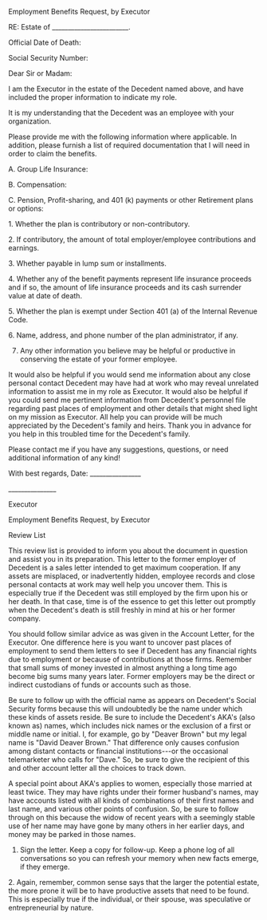 Employment Benefits Request, by Executor

RE: Estate of \_\_\_\_\_\_\_\_\_\_\_\_\_\_\_\_\_\_\_\_\_\_\_\_.

Official Date of Death:

Social Security Number:

Dear Sir or Madam:

I am the Executor in the estate of the Decedent named above, and have
included the proper information to indicate my role.

It is my understanding that the Decedent was an employee with your
organization.

Please provide me with the following information where applicable. In
addition, please furnish a list of required documentation that I will
need in order to claim the benefits.

A. Group Life Insurance:

B.  Compensation:

C. Pension, Profit-sharing, and 401 (k) payments or other Retirement
plans or options:

1\. Whether the plan is contributory or non-contributory.

2\. If contributory, the amount of total employer/employee contributions
and earnings.

3\. Whether payable in lump sum or installments.

4\. Whether any of the benefit payments represent life insurance
proceeds and if so, the amount of life insurance proceeds and its cash
surrender value at date of death.

5\. Whether the plan is exempt under Section 401 (a) of the Internal
Revenue Code.

6\. Name, address, and phone number of the plan administrator, if any.

7.  Any other information you believe may be helpful or productive in
    conserving the estate of your former employee.

It would also be helpful if you would send me information about any
close personal contact Decedent may have had at work who may reveal
unrelated information to assist me in my role as Executor. It would also
be helpful if you could send me pertinent information from Decedent's
personnel file regarding past places of employment and other details
that might shed light on my mission as Executor. All help you can
provide will be much appreciated by the Decedent's family and heirs.
Thank you in advance for you help in this troubled time for the
Decedent's family.

Please contact me if you have any suggestions, questions, or need
additional information of any kind!

With best regards, Date: \_\_\_\_\_\_\_\_\_\_\_\_\_\_\_\_

\_\_\_\_\_\_\_\_\_\_\_\_\_\_\_

Executor

Employment Benefits Request, by Executor

Review List

This review list is provided to inform you about the document in
question and assist you in its preparation. This letter to the former
employer of Decedent is a sales letter intended to get maximum
cooperation. If any assets are misplaced, or inadvertently hidden,
employee records and close personal contacts at work may well help you
uncover them. This is especially true if the Decedent was still employed
by the firm upon his or her death. In that case, time is of the essence
to get this letter out promptly when the Decedent's death is still
freshly in mind at his or her former company.

You should follow similar advice as was given in the Account Letter, for
the Executor. One difference here is you want to uncover past places of
employment to send them letters to see if Decedent has any financial
rights due to employment or because of contributions at those firms.
Remember that small sums of money invested in almost anything a long
time ago become big sums many years later. Former employers may be the
direct or indirect custodians of funds or accounts such as those.

Be sure to follow up with the official name as appears on Decedent's
Social Security forms because this will undoubtedly be the name under
which these kinds of assets reside. Be sure to include the Decedent's
AKA's (also known as) names, which includes nick names or the exclusion
of a first or middle name or initial. I, for example, go by "Deaver
Brown" but my legal name is "David Deaver Brown." That difference only
causes confusion among distant contacts or financial institutions---or
the occasional telemarketer who calls for "Dave." So, be sure to give
the recipient of this and other account letter all the choices to track
down.

A special point about AKA's applies to women, especially those married
at least twice. They may have rights under their former husband's names,
may have accounts listed with all kinds of combinations of their first
names and last name, and various other points of confusion. So, be sure
to follow through on this because the widow of recent years with a
seemingly stable use of her name may have gone by many others in her
earlier days, and money may be parked in those names.

1.  Sign the letter. Keep a copy for follow-up. Keep a phone log of all
    conversations so you can refresh your memory when new facts emerge,
    if they emerge.

2\. Again, remember, common sense says that the larger the potential
estate, the more prone it will be to have productive assets that need to
be found. This is especially true if the individual, or their spouse,
was speculative or entrepreneurial by nature.

